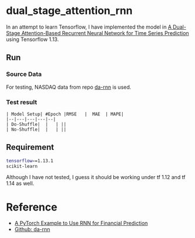 # dual_stage_attention_rnn


In an attempt to learn Tensorflow, I have implemented the model in 
[A Dual-Stage Attention-Based Recurrent Neural Network
for Time Series Prediction](https://arxiv.org/pdf/1704.02971.pdf)
using Tensorflow 1.13.
 
 
 
## Run

### Source Data
For testing, NASDAQ data from repo [da-rnn](https://github.com/Seanny123/da-rnn/blob/master/data/) is used. 
 
 
### Test result 
    
    
    | Model Setup| #Epoch |RMSE   |  MAE  | MAPE| 
    |--|---|---|---|--|
    | Do-Shuffle|  |   | ||
    | No-Shuffle|  |   | ||
    
## Requirement

```bash
tensorflow==1.13.1
scikit-learn
```

Although I have not tested, I guess it should be working under tf 1.12 and tf 1.14 as well.

# Reference
- [A PyTorch Example to Use RNN for Financial Prediction](http://chandlerzuo.github.io/blog/2017/11/darnn)
- [Github: da-rnn](https://github.com/Seanny123/da-rnn)